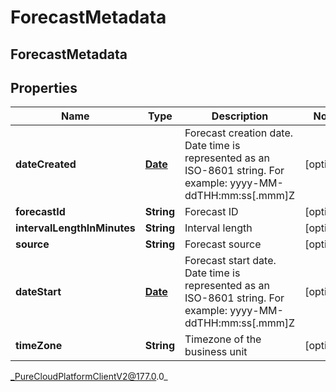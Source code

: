 # ForecastMetadata

## ForecastMetadata

## Properties

|Name | Type | Description | Notes|
|------------ | ------------- | ------------- | -------------|
| **dateCreated** | [**Date**](Date) | Forecast creation date. Date time is represented as an ISO-8601 string. For example: yyyy-MM-ddTHH:mm:ss[.mmm]Z | [optional] |
| **forecastId** | **String** | Forecast ID | [optional] |
| **intervalLengthInMinutes** | **String** | Interval length | [optional] |
| **source** | **String** | Forecast source | [optional] |
| **dateStart** | [**Date**](Date) | Forecast start date. Date time is represented as an ISO-8601 string. For example: yyyy-MM-ddTHH:mm:ss[.mmm]Z | [optional] |
| **timeZone** | **String** | Timezone of the business unit | [optional] |



_PureCloudPlatformClientV2@177.0.0_
